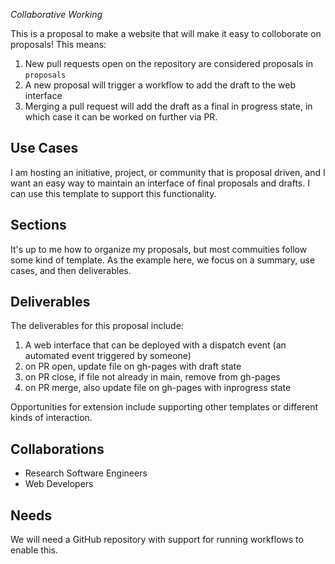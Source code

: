 _Collaborative Working_

This is a proposal to make a website that will make it easy to colloborate on proposals! This means:

1. New pull requests open on the repository are considered proposals in `proposals`
2. A new proposal will trigger a workflow to add the draft to the web interface
3. Merging a pull request will add the draft as a final in progress state, in which case it can be worked on further via PR.

## Use Cases

I am hosting an initiative, project, or community that is proposal driven, and I want an easy way to maintain an interface of final
proposals and drafts. I can use this template to support this functionality.


## Sections

It's up to me how to organize my proposals, but most commuities follow some kind of template.
As the example here, we focus on a summary, use cases, and then deliverables.

## Deliverables

The deliverables for this proposal include:

 1. A web interface that can be deployed with a dispatch event (an automated event triggered by someone)
 2. on PR open, update file on gh-pages with draft state
 3. on PR close, if file not already in main, remove from gh-pages
 4. on PR merge, also update file on gh-pages with inprogress state

Opportunities for extension include supporting other templates or different kinds of interaction.

## Collaborations

* Research Software Engineers
* Web Developers

## Needs

We will need a GitHub repository with support for running workflows to enable this.
